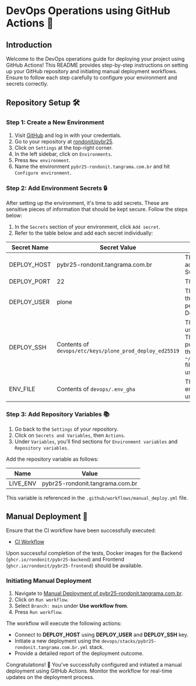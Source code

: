 # DevOps Operations using GitHub Actions 🚀

## Introduction

Welcome to the DevOps operations guide for deploying your project using GitHub Actions! This README provides step-by-step instructions on setting up your GitHub repository and initiating manual deployment workflows. Ensure to follow each step carefully to configure your environment and secrets correctly.

## Repository Setup 🛠️

### Step 1: Create a New Environment

1. Visit [GitHub](https://github.com/) and log in with your credentials.
2. Go to your repository at [rondonit/pybr25](https://github.com/rondonit/pybr25).
3. Click on `Settings` at the top-right corner.
4. In the left sidebar, click on `Environments`.
5. Press `New environment`.
6. Name the environment `pybr25-rondonit.tangrama.com.br` and hit `Configure environment`.

### Step 2: Add Environment Secrets 🔒

After setting up the environment, it's time to add secrets. These are sensitive pieces of information that should be kept secure. Follow the steps below:

1. In the `Secrets` section of your environment, click `Add secret`.
2. Refer to the table below and add each secret individually:

| Secret Name | Secret Value | Description |
|-------------|--------------|-------------|
| DEPLOY_HOST | pybr25-rondonit.tangrama.com.br | The hostname or IP address of your Docker Swarm manager. |
| DEPLOY_PORT | 22 | The SSHD Port. |
| DEPLOY_USER | plone | The user to connect to the deploy host, with permissions to run Docker commands. |
| DEPLOY_SSH  | Contents of `devops/etc/keys/plone_prod_deploy_ed25519` | The private SSH key used for connection. The corresponding public key should be in the `~/.ssh/authorized_keys` file of the deployment user. |
| ENV_FILE    | Contents of `devops/.env_gha` | The file containing environment variables used by the stack file. |

### Step 3: Add Repository Variables 📚

1. Go back to the `Settings` of your repository.
2. Click on `Secrets and Variables`, then `Actions`.
3. Under `Variables`, you’ll find sections for `Environment variables` and `Repository variables`.

Add the repository variable as follows:

| Name     | Value |
|----------|-------|
| LIVE_ENV | pybr25-rondonit.tangrama.com.br |

This variable is referenced in the `.github/workflows/manual_deploy.yml` file.

## Manual Deployment 🚀

Ensure that the CI workflow have been successfully executed:

- [CI Workflow](https://github.com/rondonit/pybr25/actions/workflows/main.yml)

Upon successful completion of the tests, Docker images for the Backend (`ghcr.io/rondonit/pybr25-backend`) and Frontend (`ghcr.io/rondonit/pybr25-frontend`) should be available.

### Initiating Manual Deployment

1. Navigate to [Manual Deployment of pybr25-rondonit.tangrama.com.br](https://github.com/rondonit/pybr25/actions/workflows/manual-deploy.yml).
2. Click on `Run workflow`.
3. Select `Branch: main` under **Use workflow from**.
4. Press `Run workflow`.

The workflow will execute the following actions:

- Connect to **DEPLOY_HOST** using **DEPLOY_USER** and **DEPLOY_SSH** key.
- Initiate a new deployment using the `devops/stacks/pybr25-rondonit.tangrama.com.br.yml` stack.
- Provide a detailed report of the deployment outcome.

Congratulations! 🎉 You've successfully configured and initiated a manual deployment using GitHub Actions. Monitor the workflow for real-time updates on the deployment process.
